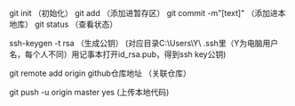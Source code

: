 git init  （初始化）
git add  （添加进暂存区）
git commit -m"[text]"   （添加进本地库）
git status  （查看状态）

ssh-keygen -t rsa  （生成公钥）
(对应目录C:\Users\Y\ .ssh里（Y为电脑用户名，每个人不同）用记事本打开id_rsa.pub，得到ssh key公钥)

git remote add origin github仓库地址 （关联仓库）

git push -u origin master
yes
(上传本地代码)